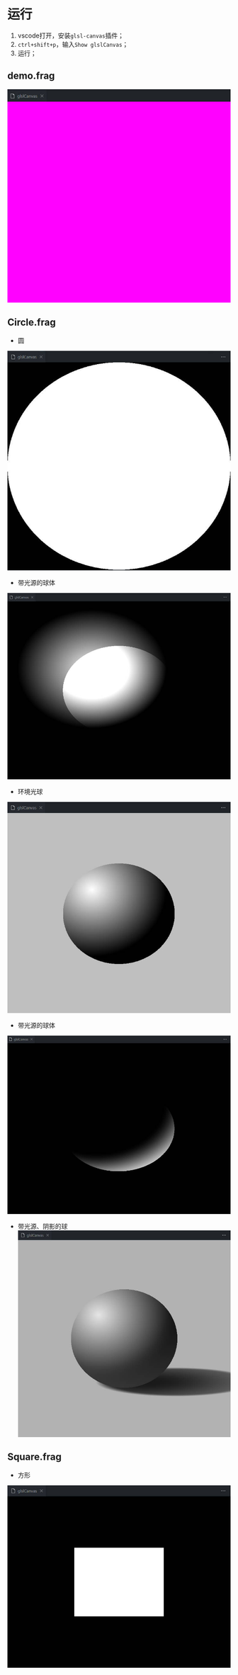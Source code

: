 # 运行

1. vscode打开，安装`glsl-canvas`插件；
2. `ctrl+shift+p`，输入`Show glslCanvas`；
3. 运行；

## demo.frag

![demo](./image/demo.jpg)

## Circle.frag
* 圆

![Circle](./image/Circle.jpg)

* 带光源的球体

![light circle](./image/Light%20sphere.jpg)

* 环境光球

![lightCircle1](./image/Light%20sphere1.jpg)

* 带光源的球体

![lightCircle2](./image/Light%20sphere2.jpg)

* 带光源、阴影的球
![](./image/lightShadow.jpg)

## Square.frag

* 方形

![Square](./image/Square.jpg)
